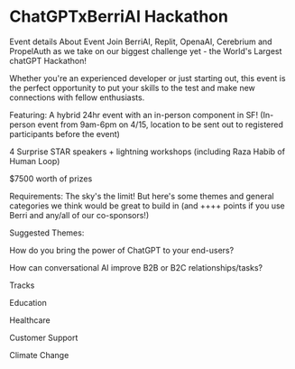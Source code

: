 # ChatGPTxBerriAI Hackathon
 Event details
 About Event
​Join BerriAI, Replit, OpenaAI, Cerebrium and PropelAuth as we take on our biggest challenge yet - the World's Largest chatGPT Hackathon!

​Whether you're an experienced developer or just starting out, this event is the perfect opportunity to put your skills to the test and make new connections with fellow enthusiasts.

​Featuring:
​A hybrid 24hr event with an in-person component in SF! (In-person event from 9am-6pm on 4/15, location to be sent out to registered participants before the event)

​4 Surprise STAR speakers + lightning workshops (including Raza Habib of Human Loop)

​$7500 worth of prizes

​Requirements:
​The sky's the limit! But here's some themes and general categories we think would be great to build in (and ++++ points if you use Berri and any/all of our co-sponsors!)

​Suggested Themes:

​How do you bring the power of ChatGPT to your end-users?

​How can conversational AI improve B2B or B2C relationships/tasks?

​Tracks

​Education

​Healthcare

​Customer Support

​Climate Change

